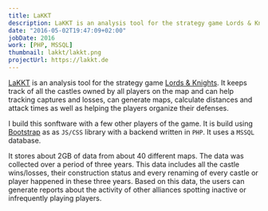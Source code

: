 ```yaml
---
title: LaKKT
description: LaKKT is an analysis tool for the strategy game Lords & Knights
date: "2016-05-02T19:47:09+02:00"
jobDate: 2016
work: [PHP, MSSQL]
thumbnail: lakkt/lakkt.png
projectUrl: https://lakkt.de
---
```


[LaKKT](https://lakkt.de/en/) is an analysis tool for the strategy game [Lords & Knights](https://lordsandknights.com/). It keeps track of all the castles owned by all players
on the map and can help tracking captures and losses, can generate maps, calculate distances and attack times as well as helping the players organize their defenses.

I build this sonftware with a few other players of the game. It is build using [Bootstrap](https://getbootstrap.com/) as as `JS/CSS` library with a backend written in `PHP`. It uses a `MSSQL` database.

It stores about 2GB of data from about 40 different maps. The data was collected over a period of three years. This data includes all the castle wins/losses, their construction status and every renaming of every castle or player happened in these three years. Based on this data, the users can generate reports about the activity of other alliances spotting inactive or infrequently playing players.

